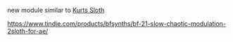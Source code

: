 new module similar to [Kurts Sloth](bfsynth_kurts_sloth.md)

https://www.tindie.com/products/bfsynths/bf-21-slow-chaotic-modulation-2sloth-for-ae/

